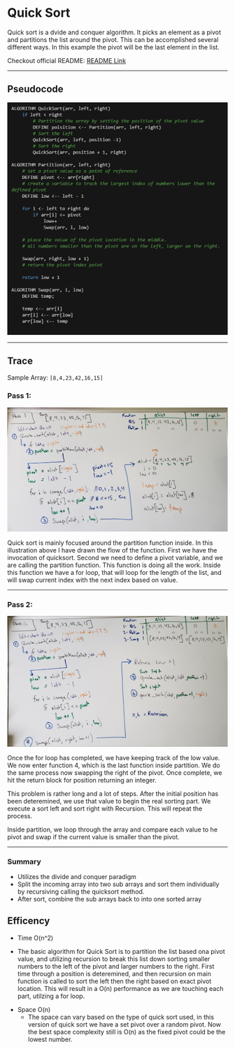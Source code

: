 # Quick Sort
Quick sort is a dvide and conquer algorithm. It picks an element as a pivot and partitions the list around the pivot. This can be accomplished several different ways. In this example the pivot will be the last element in the list.

Checkout official README: [README Link](./README.md)

---

## Pseudocode
![code](../../../assets/quickSort/pseudo_code.png)

---

## Trace
 Sample Array: `[8,4,23,42,16,15]`

### Pass 1:
![pass 1](../../../assets/quickSort/pass_1.png)

Quick sort is mainly focused around the partition function inside. In this illustration above I have drawn the flow of the function. First we have the invocation of quicksort. Second we need to define a pivot variable, and we are calling the partition function. This function is doing all the work. Inside this function we have a for loop, that will loop for the length of the list, and will swap current index with the next index based on value.

---

### Pass 2:
![pass 2](../../../assets/quickSort/pass_2.png)

Once the for loop has completed, we have keeping track of the low value. We now enter function 4, which is the last function inside partition. We do the same process now swapping the right of the pivot. Once complete, we hit the return block for position returning an integer.

This problem is rather long and a lot of steps. After the initial position has been deteremined, we use that value to begin the real sorting part. We execute a sort left and sort right with Recursion. This will repeat the process.

Inside partition, we loop through the array and compare each value to he pivot and swap if the current value is smaller than the pivot.

---

### Summary
- Utilizes the divide and conquer paradigm
- Split the incoming array into two sub arrays and sort them individually by recursiving calling the quicksort method.
- After sort, combine the sub arrays back to into one sorted array


## Efficency
* Time O(n^2)
- The basic algorithm for Quick Sort is to partition the list based ona pivot value, and utilizing recursion to break this list down sorting smaller numbers to the left of the pivot and larger numbers to the right. First time through a position is deteremined, and then recursion on main function is called to sort the left then the right based on exact pivot location. This will result in a O(n) performance as we are touching each part, utilzing a for loop.
* Space O(n)
    - The space can vary based on the type of quick sort used, in this version of quick sort we have a set pivot over a random pivot. Now the best space complexity still is O(n) as the fixed pivot could be the lowest number.
